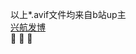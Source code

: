 以上*.avif文件均来自b站up主
<br/>
[兴航发博](https://space.bilibili.com/651079834)
<br/>
:tulip: 
:tulip: :tulip: